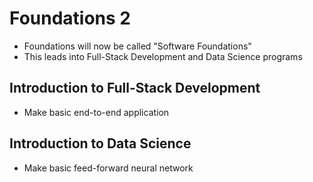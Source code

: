 # Foundations 2

* Foundations will now be called "Software Foundations"
* This leads into Full-Stack Development and Data Science programs

## Introduction to Full-Stack Development

* Make basic end-to-end application

## Introduction to Data Science

* Make basic feed-forward neural network
